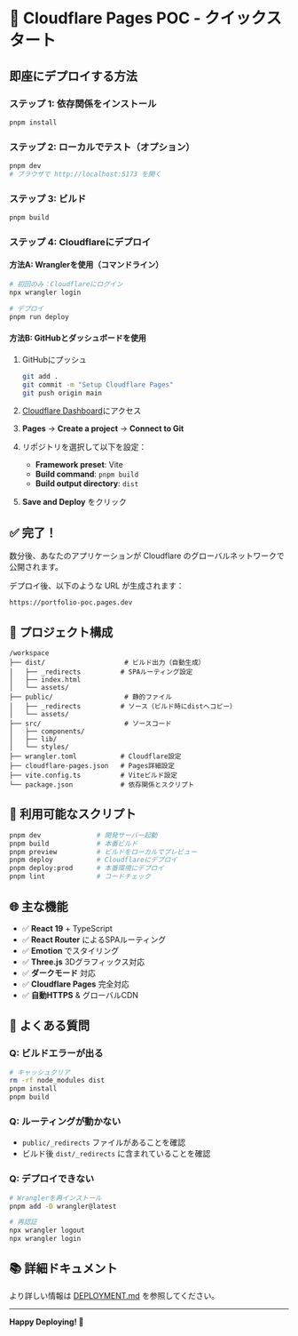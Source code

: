 # 🚀 Cloudflare Pages POC - クイックスタート

## 即座にデプロイする方法

### ステップ 1: 依存関係をインストール
```bash
pnpm install
```

### ステップ 2: ローカルでテスト（オプション）
```bash
pnpm dev
# ブラウザで http://localhost:5173 を開く
```

### ステップ 3: ビルド
```bash
pnpm build
```

### ステップ 4: Cloudflareにデプロイ

#### 方法A: Wranglerを使用（コマンドライン）
```bash
# 初回のみ：Cloudflareにログイン
npx wrangler login

# デプロイ
pnpm run deploy
```

#### 方法B: GitHubとダッシュボードを使用
1. GitHubにプッシュ
   ```bash
   git add .
   git commit -m "Setup Cloudflare Pages"
   git push origin main
   ```

2. [Cloudflare Dashboard](https://dash.cloudflare.com/)にアクセス

3. **Pages** → **Create a project** → **Connect to Git**

4. リポジトリを選択して以下を設定：
   - **Framework preset**: Vite
   - **Build command**: `pnpm build`
   - **Build output directory**: `dist`
   
5. **Save and Deploy** をクリック

## ✅ 完了！

数分後、あなたのアプリケーションが Cloudflare のグローバルネットワークで公開されます。

デプロイ後、以下のような URL が生成されます：
```
https://portfolio-poc.pages.dev
```

## 📁 プロジェクト構成

```
/workspace
├── dist/                    # ビルド出力（自動生成）
│   ├── _redirects          # SPAルーティング設定
│   ├── index.html
│   └── assets/
├── public/                  # 静的ファイル
│   ├── _redirects          # ソース（ビルド時にdistへコピー）
│   └── assets/
├── src/                     # ソースコード
│   ├── components/
│   ├── lib/
│   └── styles/
├── wrangler.toml           # Cloudflare設定
├── cloudflare-pages.json   # Pages詳細設定
├── vite.config.ts          # Viteビルド設定
└── package.json            # 依存関係とスクリプト
```

## 🔧 利用可能なスクリプト

```bash
pnpm dev              # 開発サーバー起動
pnpm build            # 本番ビルド
pnpm preview          # ビルドをローカルでプレビュー
pnpm deploy           # Cloudflareにデプロイ
pnpm deploy:prod      # 本番環境にデプロイ
pnpm lint             # コードチェック
```

## 🌐 主な機能

- ✅ **React 19** + TypeScript
- ✅ **React Router** によるSPAルーティング
- ✅ **Emotion** でスタイリング
- ✅ **Three.js** 3Dグラフィックス対応
- ✅ **ダークモード** 対応
- ✅ **Cloudflare Pages** 完全対応
- ✅ **自動HTTPS** & グローバルCDN

## 🐛 よくある質問

### Q: ビルドエラーが出る
```bash
# キャッシュクリア
rm -rf node_modules dist
pnpm install
pnpm build
```

### Q: ルーティングが動かない
- `public/_redirects` ファイルがあることを確認
- ビルド後 `dist/_redirects` に含まれていることを確認

### Q: デプロイできない
```bash
# Wranglerを再インストール
pnpm add -D wrangler@latest

# 再認証
npx wrangler logout
npx wrangler login
```

## 📚 詳細ドキュメント

より詳しい情報は [DEPLOYMENT.md](./DEPLOYMENT.md) を参照してください。

---

**Happy Deploying! 🎉**
